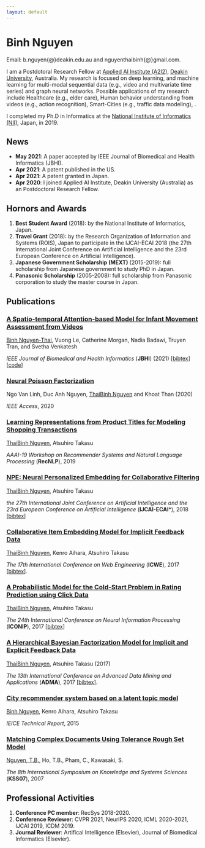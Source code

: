 ```yaml
---
layout: default
---
```

# Binh Nguyen
Email: b.nguyen{@}deakin.edu.au and nguyenthaibinh{@}gmail.com.

I am a Postdotoral Research Fellow at <a href="https://a2i2.deakin.edu.au">Applied AI Institute (A2I2)</a>, <a href="https://www.deakin.edu.au">Deakin University</a>, Australia. My research is focused on deep learning, and machine learning for multi-modal sequential data (e.g., video and multivariate time series) and graph neural networks. Possible applications of my research include Healthcare (e.g., elder care), Human behavior understanding from videos (e.g., action recognition), Smart-Cities (e.g., traffic data modeling), .

I completed my Ph.D in Informatics at the <a href="http://www.nii.ac.jp/graduate/en/">National Institute of Informatics (NII)</a>, Japan, in 2019.

## News
- **May 2021**: A paper accepted by IEEE Journal of Biomedical and Health Informatics (JBHI).
- **Apr 2021**: A patent published in the US.
- **Apr 2021**: A patent granted in Japan.
- **Apr 2020**: I joined Applied AI Institute, Deakin University (Australia) as an Postdoctoral Research Fellow.

## Hornors and Awards
1. **Best Student Award** (2018): by the National Institute of Informatics, Japan.
2. **Travel Grant** (2018): by the Research Organization of Information and Systems (ROIS), Japan to participate in the IJCAI-ECAI 2018 (the 27th International Joint Conference on Artificial Intelligence and the 23rd European Conference on Artificial Intelligence).
3. **Japanese Government Scholarship (MEXT)** (2015-2019): full scholarship from Japanese government to study PhD in Japan.
4. **Panasonic Scholarship** (2005-2008): full scholarship from Panasonic corporation to study the master course in Japan.

## Publications
### <a href='https://ieeexplore.ieee.org/document/9425001' target="_blank">A Spatio-temporal Attention-based Model for Infant Movement Assessment from Videos</a>
<u>Binh Nguyen-Thai</u>, Vuong Le, Catherine Morgan, Nadia Badawi, Truyen Tran, and Svetha Venkatesh

*IEEE Journal of Biomedical and Health Informatics* (**JBHI**) (2021) [<a href="bibtex.html#stam2021">bibtex</a>][<a href="https://github.com/nguyenthaibinh/stam" target="_blank">code</a>]

### <a href="https://ieeexplore.ieee.org/document/9091827" target="_blank">Neural Poisson Factorization</a>
Ngo Van Linh, Duc Anh Nguyen, <u>ThaiBinh Nguyen</u> and Khoat Than (2020)

*IEEE Access*, 2020

### <a href='https://arxiv.org/pdf/1811.01166' target="_blank">Learning Representations from Product Titles for Modeling Shopping Transactions</a>
<u>ThaiBinh Nguyen</u>, Atsuhiro Takasu

*AAAI-19 Workshop on Recommender Systems and Natural Language Processing* (**RecNLP**), 2019

### <a href='papers/npe_ijcai18.pdf' target="_blank">NPE: Neural Personalized Embedding for Collaborative Filtering</a>
<u>ThaiBinh Nguyen</u>, Atsuhiro Takasu

*the 27th International Joint Conference on Artificial Intelligence and the 23rd European Conference on Artificial Intelligence* (**IJCAI-ECAI***), 2018 [<a href="bibtex.html#nguyen2018npe">bibtex</a>]

### <a href='papers/icwe2017.pdf' target="_blank">Collaborative Item Embedding Model for Implicit Feedback Data</a>
<u>ThaiBinh Nguyen</u>, Kenro Aihara, Atsuhiro Takasu

*The 17th International Conference on Web Engineering* (**ICWE**), 2017 [<a href="bibtex.html#nguyen2017collaborative">bibtex</a>].
 
### <a href='papers/iconip2017.pdf' target="_blank">A Probabilistic Model for the Cold-Start Problem in Rating Prediction using Click Data</a>
<u>ThaiBinh Nguyen</u>, Atsuhiro Takasu  

*The 24th International Conference on Neural Information Processing* (**ICONIP**), 2017 [<a href="bibtex.html#nguyen2017probabilistic">bibtex</a>]

### <a href='papers/adma2017.pdf' target="_blank">A Hierarchical Bayesian Factorization Model for Implicit and Explicit Feedback Data</a>
<u>ThaiBinh Nguyen</u>, Atsuhiro Takasu (2017)

*The 13th International Conference on Advanced Data Mining and Applications* (**ADMA**), 2017 [<a href="bibtex.html#nguyen2017hierarchical">bibtex</a>].

### <a href='papers/city_rec2015.pdf' target="_blank">City recommender system based on a latent topic model</a>
<u>Binh Nguyen</u>, Kenro Aihara, Atsuhiro Takasu

*IEICE Technical Report*, 2015

### <a href='papers/kss2007.pdf' target="_blank">Matching Complex Documents Using Tolerance Rough Set Model</a>
<u>Nguyen, T.B.</u>, Ho, T.B., Pham, C., Kawasaki, S.

*The 8th International Symposium on Knowledge and Systems Sciences* (**KSS07**), 2007

## Professional Activities
1. **Conference PC member**: RecSys 2018-2020.
2. **Conference Reviewer**: CVPR 2021, NeurIPS 2020, ICML 2020-2021, IJCAI 2019, ICDM 2019.
3. **Journal Reviewer**: Artifical Intelligence (Elsevier), Journal of Biomedical Informatics (Elsevier). 

